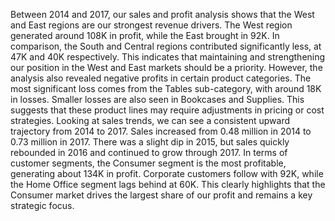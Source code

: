 Between 2014 and 2017, our sales and profit analysis shows that the West and East regions are our strongest revenue drivers. 
The West region generated around 108K in profit, while the East brought in 92K. In comparison, the South and Central regions contributed significantly less, at 47K and 40K respectively.
 This indicates that maintaining and strengthening our position in the West and East markets should be a priority.
However, the analysis also revealed negative profits in certain product categories. The most significant loss comes from the Tables sub-category, with around 18K in losses. 
Smaller losses are also seen in Bookcases and Supplies. This suggests that these product lines may require adjustments in pricing or cost strategies.
Looking at sales trends, we can see a consistent upward trajectory from 2014 to 2017. Sales increased from 0.48 million in 2014 to 0.73 million in 2017.
 There was a slight dip in 2015, but sales quickly rebounded in 2016 and continued to grow through 2017.
In terms of customer segments, the Consumer segment is the most profitable, generating about 134K in profit. Corporate customers follow with 92K, 
while the Home Office segment lags behind at 60K. This clearly highlights that the Consumer market drives the largest share of our profit and remains a key strategic focus.
